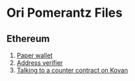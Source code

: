 # Ori Pomerantz Files


## Ethereum

1. [Paper wallet](https://qbzzt.github.io/ethereum/paper_wallet.html)
1. [Address verifier](https://qbzzt.github.io/ethereum/verify_address.html)
1. [Talking to a counter contract on Kovan](https://qbzzt.github.io/ethereum/counter.html)


